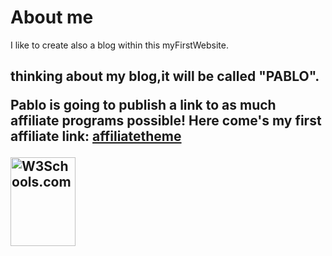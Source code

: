 
<html>
<head>
<title>myFirstWebsite</title>
</head>
<body>

<h1>About me</h1>
<p>I like to create also a blog within this myFirstWebsite.<br></p>
<h2>thinking about my blog,it will be called "PABLO".
<p>
Pablo is going to publish a link to as much affiliate programs possible!
Here come's my first affiliate link:
<a href="https://affiliatetheme.io/en/affiliate-program/" target="_blank">affiliatetheme</a>

</p>
<footer> <img src="https://www.w3schools.com/html/w3schools.jpg" alt="W3Schools.com" width="104" height="142"> 
</footer>
 
